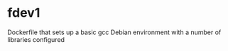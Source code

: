 # fdev1
Dockerfile that sets up a basic gcc Debian environment with a number of libraries configured

